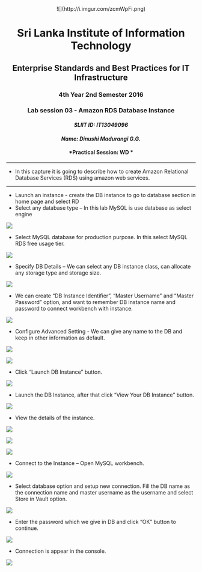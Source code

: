 <center>![](http://i.imgur.com/zcmWpFi.png) </center>

# <center> Sri Lanka Institute of Information Technology </center> #

## <center>Enterprise Standards and Best Practices for IT Infrastructure </center> ##

### <center>4th Year 2nd Semester 2016 </center> ###

### <center>Lab session 03 - Amazon RDS Database Instance </center> ###











#### <center> *SLIIT ID: IT13049096* </center>  ####

#### <center> *Name: Dinushi Madurangi G.G.* </center>  ####

#### <center> *Practical Session: WD * </center>  ####

----------

* In this capture it is going to describe how to create Amazon Relational Database Services (RDS) using amazon web services.

----------


* Launch an instance -  create the DB instance to go to database section in home page and select RD
* Select any database type – In this lab MySQL is use database as select engine

![](http://i.imgur.com/mKJpR4p.png)

* Select MySQL database for production purpose. In this select MySQL RDS free     usage tier.

![](http://i.imgur.com/3rt5mf8.png)

* Specify DB Details – We can select any DB instance class, can allocate any storage type and storage size.

![](http://i.imgur.com/HC1pFAS.png)

* We can create “DB Instance Identifier”, “Master Username” and “Master Password” option, and want to remember DB instance name and password to connect workbench with instance.

![](http://i.imgur.com/AVdpbYI.png)


* Configure Advanced Setting  -  We can give any name to the DB and keep in other information as default.

![](http://i.imgur.com/84RIe1A.png)

![](http://i.imgur.com/HN4ilGf.png)

* Click “Launch DB Instance” button.

![](http://i.imgur.com/SSY7Zik.png)

* Launch the DB Instance, after that click “View Your DB Instance” button.

![](http://i.imgur.com/JrAirXL.png)

* View the details of the instance.

![](http://i.imgur.com/MKXa1Re.png)

![](http://i.imgur.com/eqrwUNF.png)

![](http://i.imgur.com/nwQrZjM.png)

* Connect to the Instance – Open MySQL workbench.

![](http://i.imgur.com/IE2QA5Z.png)

* Select database option and setup new connection. Fill the DB name as the connection name and master username as the username and select Store in Vault option.

![](http://i.imgur.com/PBMkME7.png)

* Enter the password which we give in DB and click “OK” button to continue.

![](http://i.imgur.com/06pymhz.png)

* Connection is appear in the console.

![](http://i.imgur.com/595IVQ7.png)
